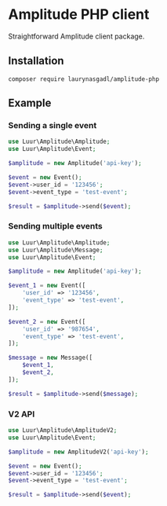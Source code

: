 # Amplitude PHP client
Straightforward Amplitude client package.

## Installation
`composer require laurynasgadl/amplitude-php`

## Example

### Sending a single event
```php
use Luur\Amplitude\Amplitude;
use Luur\Amplitude\Event;

$amplitude = new Amplitude('api-key');

$event = new Event();
$event->user_id = '123456';
$event->event_type = 'test-event';

$result = $amplitude->send($event);
```

### Sending multiple events
```php
use Luur\Amplitude\Amplitude;
use Luur\Amplitude\Message;
use Luur\Amplitude\Event;

$amplitude = new Amplitude('api-key');

$event_1 = new Event([
    'user_id' => '123456',
    'event_type' => 'test-event',
]);

$event_2 = new Event([
    'user_id' => '987654',
    'event_type' => 'test-event',
]);

$message = new Message([
    $event_1,
    $event_2,
]);

$result = $amplitude->send($message);
```

### V2 API
```php
use Luur\Amplitude\AmplitudeV2;
use Luur\Amplitude\Event;

$amplitude = new AmplitudeV2('api-key');

$event = new Event();
$event->user_id = '123456';
$event->event_type = 'test-event';

$result = $amplitude->send($event);
```
